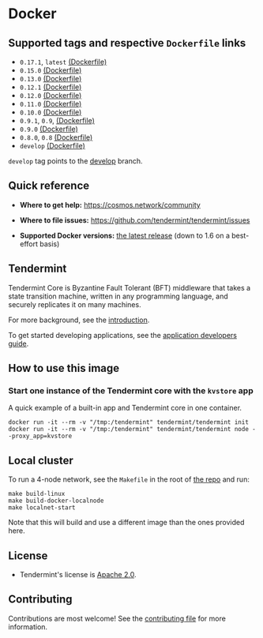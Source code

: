 # Docker

## Supported tags and respective `Dockerfile` links

- `0.17.1`, `latest` [(Dockerfile)](https://github.com/tendermint/tendermint/blob/208ac32fa266657bd6c304e84ec828aa252bb0b8/DOCKER/Dockerfile)
- `0.15.0` [(Dockerfile)](https://github.com/tendermint/tendermint/blob/170777300ea92dc21a8aec1abc16cb51812513a4/DOCKER/Dockerfile)
- `0.13.0` [(Dockerfile)](https://github.com/tendermint/tendermint/blob/a28b3fff49dce2fb31f90abb2fc693834e0029c2/DOCKER/Dockerfile)
- `0.12.1` [(Dockerfile)](https://github.com/tendermint/tendermint/blob/457c688346b565e90735431619ca3ca597ef9007/DOCKER/Dockerfile)
- `0.12.0` [(Dockerfile)](https://github.com/tendermint/tendermint/blob/70d8afa6e952e24c573ece345560a5971bf2cc0e/DOCKER/Dockerfile)
- `0.11.0` [(Dockerfile)](https://github.com/tendermint/tendermint/blob/9177cc1f64ca88a4a0243c5d1773d10fba67e201/DOCKER/Dockerfile)
- `0.10.0` [(Dockerfile)](https://github.com/tendermint/tendermint/blob/e5342f4054ab784b2cd6150e14f01053d7c8deb2/DOCKER/Dockerfile)
- `0.9.1`, `0.9`, [(Dockerfile)](https://github.com/tendermint/tendermint/blob/809e0e8c5933604ba8b2d096803ada7c5ec4dfd3/DOCKER/Dockerfile)
- `0.9.0` [(Dockerfile)](https://github.com/tendermint/tendermint/blob/d474baeeea6c22b289e7402449572f7c89ee21da/DOCKER/Dockerfile)
- `0.8.0`, `0.8` [(Dockerfile)](https://github.com/tendermint/tendermint/blob/bf64dd21fdb193e54d8addaaaa2ecf7ac371de8c/DOCKER/Dockerfile)
- `develop` [(Dockerfile)](https://github.com/tendermint/tendermint/blob/master/DOCKER/Dockerfile.develop)

`develop` tag points to the [develop](https://github.com/tendermint/tendermint/tree/develop) branch.

## Quick reference

* **Where to get help:**
  https://cosmos.network/community

* **Where to file issues:**
  https://github.com/tendermint/tendermint/issues

* **Supported Docker versions:**
  [the latest release](https://github.com/moby/moby/releases) (down to 1.6 on a best-effort basis)

## Tendermint

Tendermint Core is Byzantine Fault Tolerant (BFT) middleware that takes a state transition machine, written in any programming language, and securely replicates it on many machines.

For more background, see the [introduction](https://tendermint.readthedocs.io/en/master/introduction.html).

To get started developing applications, see the [application developers guide](https://tendermint.readthedocs.io/en/master/getting-started.html).

## How to use this image

### Start one instance of the Tendermint core with the `kvstore` app

A quick example of a built-in app and Tendermint core in one container.

```
docker run -it --rm -v "/tmp:/tendermint" tendermint/tendermint init
docker run -it --rm -v "/tmp:/tendermint" tendermint/tendermint node --proxy_app=kvstore
```

## Local cluster

To run a 4-node network, see the `Makefile` in the root of [the repo](https://github.com/tendermint/tendermint/master/Makefile) and run:

```
make build-linux
make build-docker-localnode
make localnet-start
```

Note that this will build and use a different image than the ones provided here.

## License

- Tendermint's license is [Apache 2.0](https://github.com/tendermint/tendermint/master/LICENSE).

## Contributing

Contributions are most welcome! See the [contributing file](https://github.com/tendermint/tendermint/blob/master/CONTRIBUTING.md) for more information.
